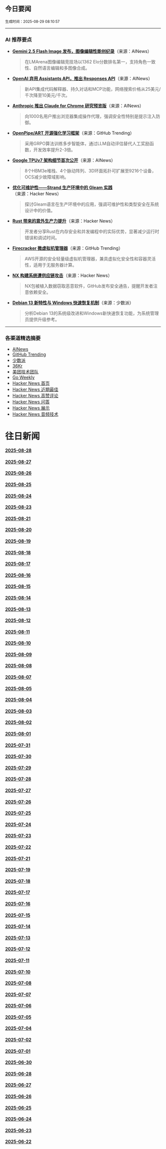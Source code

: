 ## 今日要闻

<sub> 生成时间：2025-08-29 08:10:57</sub>


---

### AI 推荐要点

- **[Gemini 2.5 Flash Image 发布，图像编辑性能创纪录](https://twitter.com/GoogleDeepMind/status/1960341906790957283)**（来源：AINews）  
  > 在LMArena图像编辑竞技场以1362 Elo分数排名第一，支持角色一致性、自然语言编辑和多图像合成。

- **[OpenAI 弃用 Assistants API，推出 Responses API](https://twitter.com/OpenAIDevs/status/1960409187122602172)**（来源：AINews）  
  > 新API集成代码解释器、持久对话和MCP功能，网络搜索价格从25美元/千次降至10美元/千次。

- **[Anthropic 推出 Claude for Chrome 研究预览版](https://twitter.com/AnthropicAI/status/1960417002469908903)**（来源：AINews）  
  > 向1000名用户推出浏览器集成操作代理，强调安全性特别是提示注入防御。

- **[OpenPipe/ART 开源强化学习框架](https://github.com/OpenPipe/ART)**（来源：GitHub Trending）  
  > 采用GRPO算法训练多步智能体，通过LLM自动评估替代人工奖励函数，开发效率提升2-3倍。

- **[Google TPUv7 架构细节首次公开](https://twitter.com/SemiAnalysis_/status/1960424664741634094)**（来源：AINews）  
  > 8个HBM3e堆栈、4个脉动阵列、3D环面拓扑可扩展至9216个设备，OCS减少故障域影响。

- **[优化可维护性——Strand 生产环境中的 Gleam 实践](https://news.ycombinator.com/item?id=45053462)**（来源：Hacker News）  
  > 探讨Gleam语言在生产环境中的应用，强调可维护性和类型安全在系统设计中的价值。

- **[Rust 带来的意外生产力提升](https://news.ycombinator.com/item?id=45041286)**（来源：Hacker News）  
  > 开发者分享Rust在内存安全和并发编程中的实际优势，显著减少运行时错误和调试时间。

- **[Firecracker 微虚拟机管理器](https://github.com/firecracker-microvm/firecracker)**（来源：GitHub Trending）  
  > AWS开源的安全轻量级虚拟机管理器，兼具虚拟化安全性和容器灵活性，适用于无服务器计算。

- **[NX 构建系统遭供应链攻击](https://news.ycombinator.com/item?id=45038653)**（来源：Hacker News）  
  > NX包被植入数据窃取恶意软件，GitHub发布安全通告，提醒开发者注意依赖安全。

- **[Debian 13 新特性与 Windows 快速恢复机制](https://sspai.com/prime/story/inside-release-notes-250826)**（来源：少数派）  
  > 分析Debian 13的系统级改进和Windows新快速恢复功能，为系统管理员提供升级参考。

---

### 各渠道精选摘要
- [AINews](./2025-08-29/ai_news_summary_2025-08-29.md)
- [GitHub Trending](./2025-08-29/github_trending_2025-08-29.md)
- [少数派](./2025-08-29/shaoshupai_2025-08-29.md)
- [36Kr](./2025-08-29/36kr_summary_2025-08-29.md)
- [美团技术团队](./2025-08-29/meituan_2025-08-29.md)
- [Go Weekly](./2025-08-29/go_weekly_2025-08-29.md)
- [Hacker News 首页](./2025-08-29/hacker_news_frontpage_2025-08-29.md)
- [Hacker News 近期最佳](./2025-08-29/hacker_news_best_2025-08-29.md)
- [Hacker News 高赞评论](./2025-08-29/hacker_news_top_comments_2025-08-29.md)
- [Hacker News 问答](./2025-08-29/hacker_news_ask_2025-08-29.md)
- [Hacker News 展示](./2025-08-29/hacker_news_show_2025-08-29.md)
- [Hacker News 音频技术](./2025-08-29/hacker_news_audio_tech_2025-08-29.md)

# 往日新闻

#### [2025-08-28](./2025-08-28/newsletter.md)

#### [2025-08-27](./2025-08-27/newsletter.md)

#### [2025-08-26](./2025-08-26/newsletter.md)

#### [2025-08-25](./2025-08-25/newsletter.md)

#### [2025-08-24](./2025-08-24/newsletter.md)

#### [2025-08-23](./2025-08-23/newsletter.md)

#### [2025-08-21](./2025-08-21/newsletter.md)

#### [2025-08-20](./2025-08-20/newsletter.md)

#### [2025-08-19](./2025-08-19/newsletter.md)

#### [2025-08-18](./2025-08-18/newsletter.md)

#### [2025-08-17](./2025-08-17/newsletter.md)

#### [2025-08-16](./2025-08-16/newsletter.md)

#### [2025-08-15](./2025-08-15/newsletter.md)

#### [2025-08-14](./2025-08-14/newsletter.md)

#### [2025-08-13](./2025-08-13/newsletter.md)

#### [2025-08-12](./2025-08-12/newsletter.md)

#### [2025-08-11](./2025-08-11/newsletter.md)

#### [2025-08-10](./2025-08-10/newsletter.md)

#### [2025-08-09](./2025-08-09/newsletter.md)

#### [2025-08-08](./2025-08-08/newsletter.md)

#### [2025-08-07](./2025-08-07/newsletter.md)

#### [2025-08-05](./2025-08-05/newsletter.md)

#### [2025-08-04](./2025-08-04/newsletter.md)

#### [2025-08-03](./2025-08-03/newsletter.md)

#### [2025-08-02](./2025-08-02/newsletter.md)

#### [2025-08-01](./2025-08-01/newsletter.md)

#### [2025-07-31](./2025-07-31/newsletter.md)

#### [2025-07-30](./2025-07-30/newsletter.md)

#### [2025-07-29](./2025-07-29/newsletter.md)

#### [2025-07-28](./2025-07-28/newsletter.md)

#### [2025-07-27](./2025-07-27/newsletter.md)

#### [2025-07-26](./2025-07-26/newsletter.md)

#### [2025-07-25](./2025-07-25/newsletter.md)

#### [2025-07-24](./2025-07-24/newsletter.md)

#### [2025-07-23](./2025-07-23/newsletter.md)

#### [2025-07-22](./2025-07-22/newsletter.md)

#### [2025-07-21](./2025-07-21/newsletter.md)

#### [2025-07-19](./2025-07-19/newsletter.md)

#### [2025-07-18](./2025-07-18/newsletter.md)

#### [2025-07-17](./2025-07-17/newsletter.md)

#### [2025-07-16](./2025-07-16/newsletter.md)

#### [2025-07-15](./2025-07-15/newsletter.md)

#### [2025-07-14](./2025-07-14/newsletter.md)

#### [2025-07-13](./2025-07-13/newsletter.md)

#### [2025-07-12](./2025-07-12/newsletter.md)

#### [2025-07-11](./2025-07-11/newsletter.md)

#### [2025-07-10](./2025-07-10/newsletter.md)

#### [2025-07-08](./2025-07-08/newsletter.md)

#### [2025-07-07](./2025-07-07/newsletter.md)

#### [2025-07-06](./2025-07-06/newsletter.md)

#### [2025-07-05](./2025-07-05/newsletter.md)

#### [2025-07-04](./2025-07-04/newsletter.md)

#### [2025-07-02](./2025-07-02/newsletter.md)

#### [2025-07-01](./2025-07-01/newsletter.md)

#### [2025-06-30](./2025-06-30/newsletter.md)

#### [2025-06-28](./2025-06-28/newsletter.md)

#### [2025-06-27](./2025-06-27/newsletter.md)

#### [2025-06-26](./2025-06-26/newsletter.md)

#### [2025-06-25](./2025-06-25/newsletter.md)

#### [2025-06-24](./2025-06-24/newsletter.md)

#### [2025-06-23](./2025-06-23/newsletter.md)

#### [2025-06-22](./2025-06-22/newsletter.md)
